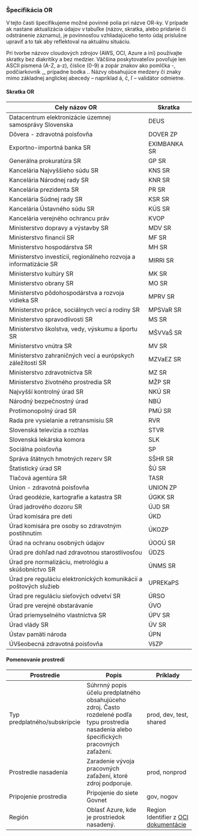 ### Špecifikácia OR

V tejto časti špecifikujeme možné povinné polia pri názve OR-ky. V prípade ak nastane aktualizácia údajov v tabuľke (názov, skratka, alebo pridanie či odstránenie záznamu), je povinnosťou vzhliadajúceho tento údaj príslušne upraviť a to tak aby reflektoval na aktuálnu situáciu. 

Pri tvorbe názvov cloudových zdrojov (AWS, OCI, Azure a iní) používajte skratky bez diakritiky a bez medzier.
Väčšina poskytovateľov povoľuje len ASCII písmená (A-Z, a-z), číslice (0-9) a zopár znakov ako pomlčka -, podčiarkovník _, prípadne bodka .. Názvy obsahujúce medzery či znaky mimo základnej anglickej abecedy – napríklad á, č, ľ – validátor odmietne.

#### Skratka OR
|Cely názov OR |Skratka |
--- | --- |
|Datacentrum elektronizácie územnej samosprávy Slovenska | DEUS |
|Dôvera - zdravotná poisťovňa | DOVER ZP |
|Exportno-importná banka SR | EXIMBANKA SR |
|Generálna prokuratúra SR | GP SR |
|Kancelária Najvyššieho súdu SR | KNS SR |
|Kancelária Národnej rady SR | KNR SR |
|Kancelária prezidenta SR | PR SR |
|Kancelária Súdnej rady SR | KSR SR |
|Kancelária Ústavného súdu SR | KÚS SR |
|Kancelária verejného ochrancu práv | KVOP |
|Ministerstvo dopravy a výstavby SR | MDV SR |
|Ministerstvo financií SR | MF SR |
|Ministerstvo hospodárstva SR | MH SR |
|Ministerstvo investícií, regionálneho rozvoja a informatizácie SR | MIRRI SR |
|Ministerstvo kultúry SR| MK SR |
|Ministerstvo obrany SR| MO SR |
|Ministerstvo pôdohospodárstva a rozvoja vidieka SR| MPRV SR |
|Ministerstvo práce, sociálnych vecí a rodiny SR | MPSVaR SR |
|Ministerstvo spravodlivosti SR | MS SR |
|Ministerstvo školstva, vedy, výskumu a športu SR | MŠVVaŠ SR |
|Ministerstvo vnútra SR | MV SR |
|Ministerstvo zahraničných vecí a európskych záležitostí SR | MZVaEZ SR |
|Ministerstvo zdravotníctva SR | MZ SR |
|Ministerstvo životného prostredia SR | MŽP SR |
|Najvyšší kontrolný úrad SR | NKÚ SR |
|Národný bezpečnostný úrad | NBÚ |
|Protimonopolný úrad SR | PMÚ SR |
|Rada pre vysielanie a retransmisiu SR | RVR |
|Slovenská televízia a rozhlas | STVR |
|Slovenská lekárska komora | SLK |
|Sociálna poisťovňa | SP |
|Správa štátnych hmotných rezerv SR | SŠHR SR |
|Štatistický úrad SR | ŠÚ SR |
|Tlačová agentúra SR | TASR |
|Union - zdravotná poisťovňa | UNION ZP |
|Úrad geodézie, kartografie a katastra SR | ÚGKK SR |
|Úrad jadrového dozoru SR | ÚJD SR |
|Úrad komisára pre deti | ÚKD |
|Úrad komisára pre osoby so zdravotným postihnutím | ÚKOZP |
|Úrad na ochranu osobných údajov | ÚOOÚ SR |
|Úrad pre dohľad nad zdravotnou starostlivosťou | ÚDZS |
|Úrad pre normalizáciu, metrológiu a skúšobníctvo SR | ÚNMS SR |
|Úrad pre reguláciu elektronických komunikácií a poštových služieb | UPREKaPS |
|Úrad pre reguláciu sieťových odvetví SR | ÚRSO |
|Úrad pre verejné obstarávanie | ÚVO |
|Úrad priemyselného vlastníctva SR | ÚPV SR |
|Úrad vlády SR  | ÚV SR |
|Ústav pamäti národa | ÚPN |
|ÚVšeobecná zdravotná poisťovňa | VšZP |

#### Pomenovanie prostredí
|Prostredie |Popis |Príklady |
--- | --- | --- |
|Typ predplatného/subskripcie |Súhrnný popis účelu predplatného obsahujúceho zdroj. Často rozdelené podľa typu prostredia nasadenia alebo špecifických pracovných zaťažení. |prod, dev, test, shared|
|Prostredie nasadenia |Zaradenie vývoja pracovných zaťažení, ktoré zdroj podporuje. |prod, nonprod |
|Pripojenie prostredia |Pripojenie do siete Govnet |gov, nogov |
|Región |Oblasť Azure, kde je prostriedok nasadený. |Region Identifier z [OCI dokumentácie](https://docs.oracle.com/en-us/iaas/Content/General/Concepts/regions.htm) |
